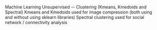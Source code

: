 Machine Learning Unsupervised -- Clustering (Kmeans, Kmedoids and Spectral)
Kmeans and Kmedoids used for image compression (both using and without using sklearn libraries)
Spectral clustering used for social network / connectivity analysis